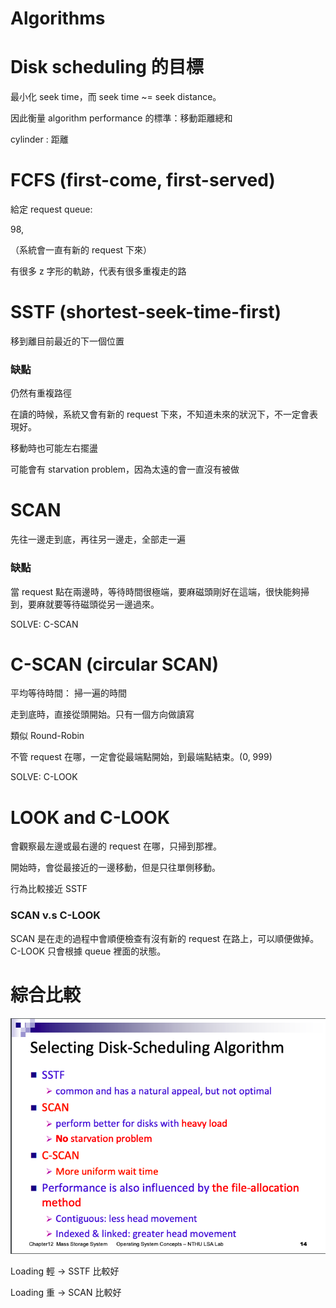# Algorithms

# Disk scheduling 的目標

最小化 seek time，而 seek time ~= seek distance。

因此衡量 algorithm performance 的標準：移動距離總和

cylinder : 距離

# FCFS (first-come, first-served)

給定 request queue: 

98, 

（系統會一直有新的 request 下來）

有很多 z 字形的軌跡，代表有很多重複走的路

# SSTF (shortest-seek-time-first)

移到離目前最近的下一個位置

[]()

### 缺點

仍然有重複路徑

在讀的時候，系統又會有新的 request 下來，不知道未來的狀況下，不一定會表現好。

移動時也可能左右擺盪

可能會有 starvation problem，因為太遠的會一直沒有被做

# SCAN

先往一邊走到底，再往另一邊走，全部走一遍

[]()

### 缺點

當 request 點在兩邊時，等待時間很極端，要麻磁頭剛好在這端，很快能夠掃到，要麻就要等待磁頭從另一邊過來。

SOLVE: C-SCAN

# C-SCAN (circular SCAN)

平均等待時間： 掃一遍的時間

走到底時，直接從頭開始。只有一個方向做讀寫

類似 Round-Robin

[]()

不管 request 在哪，一定會從最端點開始，到最端點結束。(0, 999)

SOLVE: C-LOOK

# LOOK and C-LOOK

會觀察最左邊或最右邊的 request 在哪，只掃到那裡。

開始時，會從最接近的一邊移動，但是只往單側移動。

行為比較接近 SSTF

[]()

### SCAN v.s C-LOOK

SCAN 是在走的過程中會順便檢查有沒有新的 request 在路上，可以順便做掉。 C-LOOK 只會根據 queue 裡面的狀態。

[]()

# 綜合比較

![Algorithms%20898a080c044849e88d1b239428a9c888/_2020-06-10_11.57.05.png](Algorithms%20898a080c044849e88d1b239428a9c888/_2020-06-10_11.57.05.png)

Loading 輕 → SSTF 比較好

Loading 重 → SCAN 比較好